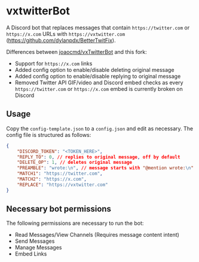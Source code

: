 # vxtwitterBot

A Discord bot that replaces messages that contain `https://twitter.com` or `https://x.com` URLs with `https://vxtwitter.com` (https://github.com/dylanpdx/BetterTwitFix).

Differences between [joaocmd/vxTwitterBot](https://github.com/joaocmd/vxTwitterBot) and this fork:
* Support for `https://x.com` links
* Added config option to enable/disable deleting original message
* Added config option to enable/disable replying to original message
* Removed Twitter API GIF/video and Discord embed checks as every `https://twitter.com` or `https://x.com` embed is currently broken on Discord

## Usage

Copy the `config-template.json` to a `config.json` and edit as necessary.
The config file is structured as follows:

```json
{
    "DISCORD_TOKEN": "<TOKEN_HERE>",
	"REPLY_TO": 0, // replies to original message, off by default
	"DELETE_OP": 1, // deletes original message
    "PREAMBLE": "wrote:\n", // message starts with "@mention wrote:\n"
    "MATCH1": "https://twitter.com",
	"MATCH2": "https://x.com",
    "REPLACE": "https://vxtwitter.com"
}

```

## Necessary bot permissions

The following permissions are necessary to run the bot:
* Read Messages/View Channels (Requires message content intent)
* Send Messages
* Manage Messages
* Embed Links